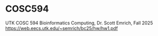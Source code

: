 # COSC594
UTK COSC 594 Bioinformatics Computing, Dr. Scott Emrich, Fall 2025
https://web.eecs.utk.edu/~semrich/bc25/hw/hw1.pdf